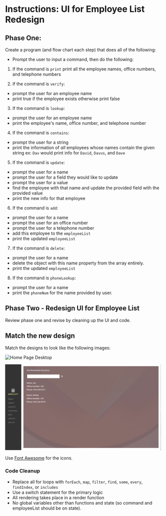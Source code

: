 # Instructions: UI for Employee List Redesign

## Phase One:
Create a program (and flow chart each step) that does all of the following:

* Prompt the user to input a command, then do the following:

1. If the command is `print` print all the employee names, office numbers, and telephone numbers

2. If the command is `verify`:
  * prompt the user for an employee name
  * print true if the employee exists otherwise print false

3. If the command is `lookup`:
  * prompt the user for an employee name
  * print the employee's name, office number, and telephone number

4. If the command is `contains`:
  * prompt the user for a string
  * print the information of *all* employees whose names contain the given string
  ex: `Dav` would print info for `David`, `Davus`, and `Dave`

5. If the command is `update`:
  * prompt the user for a name
  * prompt the user for a field they would like to update
  * prompt the user for a value
  * find the employee with that name and update the provided field with the provided value
  * print the new info for that employee

6. If the command is `add`:
  * prompt the user for a name
  * prompt the user for an office number
  * prompt the user for a telephone number
  * add this employee to the `employeeList`
  * print the updated `employeeList`

7. If the command is `delete`:
  * prompt the user for a name
  * delete the object with this name property from the array entirely.
  * print the updated `employeeList`

8. If the command is `phoneLookup`:
  * prompt the user for a name
  * print the `phoneNum` for the name provided by user. 
  
## Phase Two - Redesign UI for Employee List

Review phase one and revise by cleaning up the UI and code.

## Match the new design

Match the designs to look like the following images:

![Home Page Desktop](home.png)

![General Page Desktop](page.png)

Use [Font Awesome](https://fontawesome.com/) for the icons.

### Code Cleanup

- Replace all for loops with `forEach`, `map`, `filter`, `find`, `some`, `every`, `findIndex`, or `includes`
- Use a switch statement for the primary logic
- All rendering takes place in a render function
- No global variables other than functions and state (so command and employeeList should be on state).
